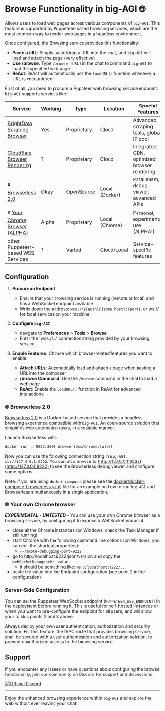# Browse Functionality in big-AGI 🌐

Allows users to load web pages across various components of `big-AGI`. This feature is supported by Puppeteer-based
browsing services, which are the most common way to render web pages in a headless environment.

Once configured, the Browsing service provides this functionality:

- **Paste a URL**: Simply paste/drag a URL into the chat, and `big-AGI` will load and attach the page (very effective)
- **Use /browse**: Type `/browse [URL]` in the chat to command `big-AGI` to load the specified web page
- **ReAct**: ReAct will automatically use the `loadURL()` function whenever a URL is encountered

First of all, you need to procure a Puppteer web browsing service endpoint. `big-AGI` supports services like:

| Service                                                                              | Working | Type        | Location       | Special Features                            |
|--------------------------------------------------------------------------------------|---------|-------------|----------------|---------------------------------------------|
| [BrightData Scraping Browser](https://brightdata.com/products/scraping-browser)      | Yes     | Proprietary | Cloud          | Advanced scraping tools, global IP pool     |
| [Cloudflare Browser Rendering](https://developers.cloudflare.com/browser-rendering/) | ?       | Proprietary | Cloud          | Integrated CDN, optimized browser rendering |
| ⬇️ [Browserless 2.0](#-browserless-20)                                               | Okay    | OpenSource  | Local (Docker) | Parallelism, debug viewer, advanced APIs    |
| ⬇️ [Your Chrome Browser (ALPHA)](#-your-own-chrome-browser)                          | Alpha   | Proprietary | Local (Chrome) | Personal, experimental use (ALPHA!)         |
| other Puppeteer-based WSS Services                                                   | ?       | Varied      | Cloud/Local    | Service-specific features                   |

## Configuration

1. **Procure an Endpoint**
   - Ensure that your browsing service is running (remote or local) and has a WebSocket endpoint available
   - Write down the address: `wss://${auth}@{some host}:{port}`, or ws:// for local services on your machine

2. **Configure `big-AGI`**
   - navigate to **Preferences** > **Tools** > **Browse**
   - Enter the 'wss://...' connection string provided by your browsing service

3. **Enable Features**: Choose which browse-related features you want to enable:
   - **Attach URLs**: Automatically load and attach a page when pasting a URL into the composer
   - **/browse Command**: Use the `/browse` command in the chat to load a web page
   - **ReAct**: Enable the `loadURL()` function in ReAct for advanced interactions

### 🌐 Browserless 2.0

[Browserless 2.0](https://github.com/browserless/browserless) is a Docker-based service that provides a headless
browsing experience compatible with `big-AGI`. An open-source solution that simplifies web automation tasks,
in a scalable manner.

Launch Browserless with:

```bash
docker run -p 9222:3000 browserless/chrome:latest
```

Now you can use the following connection string in `big-AGI`: `ws://127.0.0.1:9222`.
You can also browse to [http://127.0.0.1:9222](http://127.0.0.1:9222) to see the Browserless debug viewer
and configure some options.

Note: if you are using `docker-compose`, please see the
[docker/docker-compose-browserless.yaml](docker/docker-compose-browserless.yaml) file for an example
on how to run `big-AGI` and Browserless simultaneously in a single application.

### 🌐 Your own Chrome browser

***EXPERIMENTAL - UNTESTED*** - You can use your own Chrome browser as a browsing service, by configuring it to expose
a WebSocket endpoint.

- close all the Chrome instances (on Windows, check the Task Manager if still running)
- start Chrome with the following command line options (on Windows, you can edit the shortcut properties):
  - `--remote-debugging-port=9222`
- go to http://localhost:9222/json/version and copy the `webSocketDebuggerUrl` value
  - it should be something like: `ws://localhost:9222/...`
- paste the value into the Endpoint configuration (see point 2 in the configuration)

### Server-Side Configuration

You can set the Puppeteer WebSocket endpoint (`PUPPETEER_WSS_ENDPOINT`) in the deployment before running it.
This is useful for self-hosted instances or when you want to pre-configure the endpoint for all users, and will
allow your to skip points 2 and 3 above.

Always deploy your own user authentication, authorization and security solution. For this feature, the tRPC
route that provides browsing service, shall be secured with a user authentication and authorization solution,
to prevent unauthorized access to the browsing service.

## Support

If you encounter any issues or have questions about configuring the browse functionality, join our community on Discord for support and discussions.

[![Official Discord](https://discordapp.com/api/guilds/1098796266906980422/widget.png?style=banner2)](https://discord.gg/MkH4qj2Jp9)

---

Enjoy the enhanced browsing experience within `big-AGI` and explore the web without ever leaving your chat!